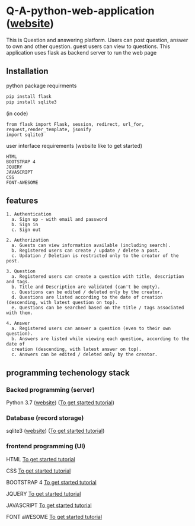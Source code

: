 # Q-A-python-web-application  ([website](http://kaushiks.pythonanywhere.com/))
 This is Question and answering platform. Users can post question, answer to own and other question. guest users can view to questions. This application uses flask as backend server to run the web page

## Installation
 python package requirments
 ```python
 pip install flask
 pip install sqlite3
 ```
 (in code)
 ```
 from flask import Flask, session, redirect, url_for, request,render_template, jsonify
 import sqlite3 
 ```
 user interface requirements (website like to get started)
 ```
 HTML
 BOOTSTRAP 4
 JQUERY
 JAVASCRIPT
 CSS
 FONT-AWESOME
 ```

 
## features
```
1. Authentication
  a. Sign up - with email and password
  b. Sign in
  c. Sign out
```
```
2. Authorization
  a. Guests can view information available (including search).
  b. Registered users can create / update / delete a post.
  c. Updation / Deletion is restricted only to the creator of the post.
```
```
3. Question
  a. Registered users can create a question with title, description and tags.
  b. Title and Description are validated (can't be empty).
  c. Questions can be edited / deleted only by the creator.
  d. Questions are listed according to the date of creation (descending, with latest question on top).
  e. Questions can be searched based on the title / tags associated with them.
```
```
4. Answer
  a. Registered users can answer a question (even to their own question).
  b. Answers are listed while viewing each question, according to the date of
  creation (descending, with latest answer on top).
  c. Answers can be edited / deleted only by the creator.
```
## programming techenology stack

 ### Backed programming (server) 
   
   Python 3.7 ([website](https://www.python.org/)) ([To get started tutorial](https://www.w3schools.com/python/default.asp))

 ### Database (record storage)
   
   sqlite3 ([website](https://www.sqlite.org/index.html)) ([To get started tutorial](https://www.tutorialspoint.com/sqlite/sqlite_python.htm))

 ### frontend programming (UI)
   
   HTML [To get started tutorial](https://www.w3schools.com/html/)
   
   CSS [To get started tutorial](https://www.w3schools.com/css/default.asp)
   
   BOOTSTRAP 4 [To get started tutorial](https://www.w3schools.com/bootstrap4/default.asp)
   
   JQUERY [To get started tutorial](https://www.w3schools.com/jquery/default.asp)
   
   JAVASCRIPT [To get started tutorial](https://www.w3schools.com/js/default.asp)
   
   FONT aWESOME [To get started tutorial](https://www.w3schools.com/icons/fontawesome_icons_intro.asp)

   
   

